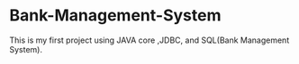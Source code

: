 # Bank-Management-System
This is my first project using JAVA core ,JDBC, and SQL(Bank Management System).
